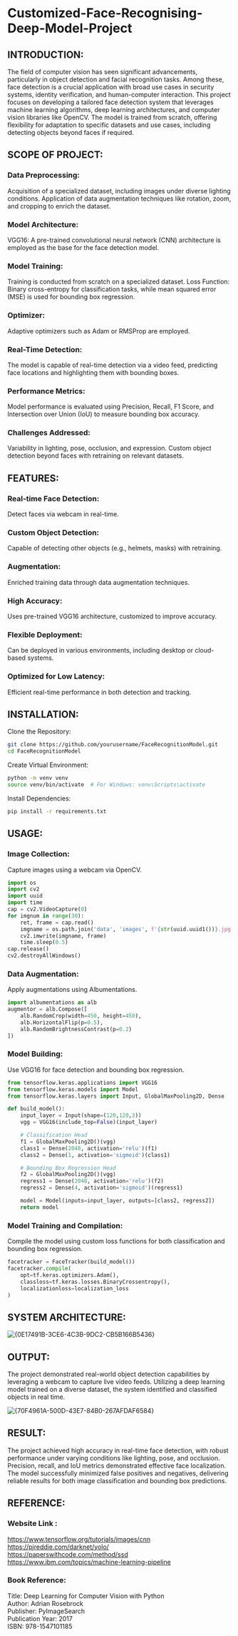 # Customized-Face-Recognising-Deep-Model-Project

## INTRODUCTION:
The field of computer vision has seen significant advancements, particularly in object detection and facial recognition tasks. Among these, face detection is a crucial application with broad use cases in security systems, identity verification, and human-computer interaction. This project focuses on developing a tailored face detection system that leverages machine learning algorithms, deep learning architectures, and computer vision libraries like OpenCV. The model is trained from scratch, offering flexibility for adaptation to specific datasets and use cases, including detecting objects beyond faces if required.

## SCOPE OF PROJECT:

### Data Preprocessing:
Acquisition of a specialized dataset, including images under diverse lighting conditions.
Application of data augmentation techniques like rotation, zoom, and cropping to enrich the dataset.

### Model Architecture:
VGG16: A pre-trained convolutional neural network (CNN) architecture is employed as the base for the face detection model.

### Model Training:
Training is conducted from scratch on a specialized dataset.
Loss Function: Binary cross-entropy for classification tasks, while mean squared error (MSE) is used for bounding box regression.

### Optimizer:
Adaptive optimizers such as Adam or RMSProp are employed.

### Real-Time Detection:
The model is capable of real-time detection via a video feed, predicting face locations and highlighting them with bounding boxes.

### Performance Metrics:
Model performance is evaluated using Precision, Recall, F1 Score, and Intersection over Union (IoU) to measure bounding box accuracy.

### Challenges Addressed:
Variability in lighting, pose, occlusion, and expression.
Custom object detection beyond faces with retraining on relevant datasets.

## FEATURES: 

### Real-time Face Detection:
Detect faces via webcam in real-time.

### Custom Object Detection: 
Capable of detecting other objects (e.g., helmets, masks) with retraining.

### Augmentation: 
Enriched training data through data augmentation techniques.

### High Accuracy: 
Uses pre-trained VGG16 architecture, customized to improve accuracy.

### Flexible Deployment: 
Can be deployed in various environments, including desktop or cloud-based systems.

### Optimized for Low Latency:
Efficient real-time performance in both detection and tracking.

## INSTALLATION:

Clone the Repository:
```bash
git clone https://github.com/yourusername/FaceRecognitionModel.git
cd FaceRecognitionModel
```

Create Virtual Environment:
```bash
python -m venv venv
source venv/bin/activate  # For Windows: venv\Scripts\activate
```

Install Dependencies:
```bash
pip install -r requirements.txt
```

## USAGE:

### Image Collection:
Capture images using a webcam via OpenCV.
```py
import os
import cv2
import uuid
import time
cap = cv2.VideoCapture(0)
for imgnum in range(30):
    ret, frame = cap.read()
    imgname = os.path.join('data', 'images', f'{str(uuid.uuid1())}.jpg')
    cv2.imwrite(imgname, frame)
    time.sleep(0.5)
cap.release()
cv2.destroyAllWindows()
```

### Data Augmentation:
Apply augmentations using Albumentations.
```py
import albumentations as alb
augmentor = alb.Compose([
    alb.RandomCrop(width=450, height=450),
    alb.HorizontalFlip(p=0.5),
    alb.RandomBrightnessContrast(p=0.2)
])
```

### Model Building:
Use VGG16 for face detection and bounding box regression.
```py
from tensorflow.keras.applications import VGG16
from tensorflow.keras.models import Model
from tensorflow.keras.layers import Input, GlobalMaxPooling2D, Dense

def build_model():
    input_layer = Input(shape=(120,120,3))
    vgg = VGG16(include_top=False)(input_layer)

    # Classification Head
    f1 = GlobalMaxPooling2D()(vgg)
    class1 = Dense(2048, activation='relu')(f1)
    class2 = Dense(1, activation='sigmoid')(class1)

    # Bounding Box Regression Head
    f2 = GlobalMaxPooling2D()(vgg)
    regress1 = Dense(2048, activation='relu')(f2)
    regress2 = Dense(4, activation='sigmoid')(regress1)

    model = Model(inputs=input_layer, outputs=[class2, regress2])
    return model
```

### Model Training and Compilation:
Compile the model using custom loss functions for both classification and bounding box regression.
```py
facetracker = FaceTracker(build_model())
facetracker.compile(
    opt=tf.keras.optimizers.Adam(), 
    classloss=tf.keras.losses.BinaryCrossentropy(),
    localizationloss=localization_loss
)
```

## SYSTEM ARCHITECTURE:
![{0E17491B-3CE6-4C3B-9DC2-CB5B166B5436}](https://github.com/user-attachments/assets/4aa53433-5e31-4b2a-bab8-849ec3b61907)

## OUTPUT:
The project demonstrated real-world object detection capabilities by leveraging a webcam to capture live video feeds. Utilizing a deep learning model trained on a diverse dataset, the system identified and classified objects in real time.

![{70F4961A-500D-43E7-84B0-267AFDAF6584}](https://github.com/user-attachments/assets/20479665-2c00-44d9-ae89-05a589e4b618)

## RESULT:
The project achieved high accuracy in real-time face detection, with robust performance under varying conditions like lighting, pose, and occlusion. Precision, recall, and IoU metrics demonstrated effective face localization. The model successfully minimized false positives and negatives, delivering reliable results for both image classification and bounding box predictions.

## REFERENCE:

### Website Link : 
https://www.tensorflow.org/tutorials/images/cnn</BR>
https://pjreddie.com/darknet/yolo/</BR>
https://paperswithcode.com/method/ssd</BR>
https://www.ibm.com/topics/machine-learning-pipeline</BR>

### Book Reference: 
Title: Deep Learning for Computer Vision with Python</BR>
Author: Adrian Rosebrock</BR>
Publisher: PyImageSearch</BR>
Publication Year: 2017</BR>
ISBN: 978-1547101185</BR>

